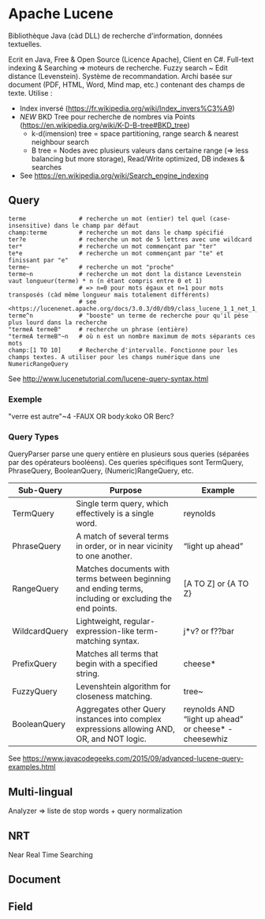 ﻿# Apache Lucene

Bibliothèque Java (càd DLL) de recherche d'information, données textuelles.

Ecrit en Java, Free & Open Source (Licence Apache), Client en C#.
Full-text indexing & Searching => moteurs de recherche.
Fuzzy search ~ Edit distance (Levenstein).
Système de recommandation.
Archi basée sur document (PDF, HTML, Word, Mind map, etc.) contenant des champs de texte.
Utilise :

* Index inversé (<https://fr.wikipedia.org/wiki/Index_invers%C3%A9>)
* _NEW_ BKD Tree pour recherche de nombres via Points (<https://en.wikipedia.org/wiki/K-D-B-tree#BKD_tree>)
  * k-d(imension) tree = space partitioning, range search & nearest neighbour search
  * B tree = Nodes avec plusieurs valeurs dans certaine range (=> less balancing but more storage), Read/Write optimized, DB indexes & searches
* See <https://en.wikipedia.org/wiki/Search_engine_indexing>

## Query

    terme               # recherche un mot (entier) tel quel (case-insensitive) dans le champ par défaut
    champ:terme         # recherche un mot dans le champ spécifié
    ter?e               # recherche un mot de 5 lettres avec une wildcard
    ter*                # recherche un mot commençant par "ter"
    te*e                # recherche un mot commençant par "te" et finissant par "e"
    terme~              # recherche un mot "proche"
    terme~n             # recherche un mot dont la distance Levenstein vaut longueur(terme) * n (n étant compris entre 0 et 1)
                        # => n=0 pour mots égaux et n=1 pour mots transposés (càd même longueur mais totalement différents)
                        # see <https://lucenenet.apache.org/docs/3.0.3/d0/db9/class_lucene_1_1_net_1_1_search_1_1_fuzzy_query.html#a7fc1ca1709b1e093ad9fa2e4455ac2e2>
    terme^n             # "booste" un terme de recherche pour qu'il pèse plus lourd dans la recherche
    "termeA termeB"     # recherche un phrase (entière)
    "termeA termeB"~n   # où n est un nombre maximum de mots séparants ces mots
    champ:[1 TO 10]     # Recherche d'intervalle. Fonctionne pour les champs textes. A utiliser pour les champs numérique dans une NumericRangeQuery
See <http://www.lucenetutorial.com/lucene-query-syntax.html>

### Exemple

"verre est autre"~4 -FAUX OR body:koko OR Berc?

### Query Types

QueryParser parse une query entière en plusieurs sous queries (séparées par des opérateurs booléens).
Ces queries spécifiques sont TermQuery, PhraseQuery, BooleanQuery, (Numeric)RangeQuery, etc.

| Sub-Query | Purpose | Example |
| --------- | ------- | ------- |
| TermQuery | Single term query, which effectively is a single word. | reynolds |
| PhraseQuery | A match of several terms in order, or in near vicinity to one another. | “light up ahead” |
| RangeQuery | Matches documents with terms between beginning and ending terms, including or excluding the end points. | [A TO Z] or {A TO Z} |
| WildcardQuery	| Lightweight, regular-expression-like term-matching syntax. | j*v?  or f??bar |
| PrefixQuery | Matches all terms that begin with a specified string. | cheese* |
| FuzzyQuery | Levenshtein algorithm for closeness matching. | tree~ |
| BooleanQuery | Aggregates other Query instances into complex expressions allowing AND, OR, and NOT logic. | reynolds AND “light up ahead”  or cheese* -cheesewhiz |
See <https://www.javacodegeeks.com/2015/09/advanced-lucene-query-examples.html>

## Multi-lingual

Analyzer => liste de stop words + query normalization

## NRT

Near Real Time Searching

## Document

## Field
